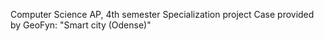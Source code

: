 Computer Science AP, 4th semester
Specialization project
Case provided by GeoFyn: "Smart city (Odense)"
